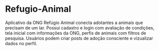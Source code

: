 # Refugio-Animal
Aplicativo da ONG Refúgio Animal conecta adotantes a animais que precisam de um lar. Possui cadastro e login com avaliação de condições, tela inicial com informações da ONG, perfis de animais com filtros de pesquisa. Usuários podem criar posts de adoção consciente e vizualizar dados no perfil.
